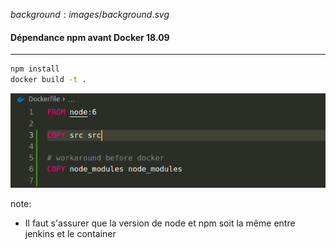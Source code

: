 $background:images/background.svg$
#### Dépendance npm avant Docker 18.09
---
```sh
npm install
docker build -t .
```

![before-docker-1809](images/before-docker-1809.png)

note: 
* Il faut s'assurer que la version de node et npm soit la même entre jenkins et le container